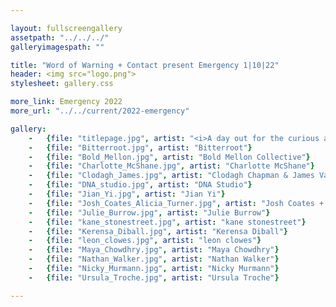 ```yaml
---

layout: fullscreengallery
assetpath: "../../../"
galleryimagespath: ""

title: "Word of Warning + Contact present Emergency 1|10|22"
header: <img src="logo.png">
stylesheet: gallery.css

more_link: Emergency 2022
more_url: "../../current/2022-emergency"

gallery:
    -   {file: "titlepage.jpg", artist: "<i>A day out for the curious at Contact, Sat 1 Oct 2022</i> · Tania Camara"}
    -   {file: "Bitterroot.jpg", artist: "Bitterroot"}
    -   {file: "Bold_Mellon.jpg", artist: "Bold Mellon Collective"} 
    -   {file: "Charlotte_McShane.jpg", artist: "Charlotte McShane"} 
    -   {file: "Clodagh_James.jpg", artist: "Clodagh Chapman & James Varney"} 
    -   {file: "DNA_studio.jpg", artist: "DNA Studio"}
    -   {file: "Jian_Yi.jpg", artist: "Jian Yi"}
    -   {file: "Josh_Coates_Alicia_Turner.jpg", artist: "Josh Coates + Alicia Turner"}
    -   {file: "Julie_Burrow.jpg", artist: "Julie Burrow"}
    -   {file: "kane_stonestreet.jpg", artist: "kane stonestreet"}
    -   {file: "Kerensa_Diball.jpg", artist: "Kerensa Diball"}
    -   {file: "leon_clowes.jpg", artist: "leon clowes"}
    -   {file: "Maya_Chowdhry.jpg", artist: "Maya Chowdhry"}
    -   {file: "Nathan_Walker.jpg", artist: "Nathan Walker"}
    -   {file: "Nicky_Murmann.jpg", artist: "Nicky Murmann"}
    -   {file: "Ursula_Troche.jpg", artist: "Ursula Troche"}

---
```

